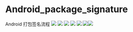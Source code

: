 # Android_package_signature
Android 打包签名流程
![](https://github.com/yy1300326388/Android_package_signature/blob/master/apk%E6%89%93%E5%8C%85/QQ%E6%88%AA%E5%9B%BE20150410235951.png)
![](https://github.com/yy1300326388/Android_package_signature/blob/master/apk%E6%89%93%E5%8C%85/QQ%E6%88%AA%E5%9B%BE20150410235951.png)
![](https://github.com/yy1300326388/Android_package_signature/blob/master/apk%E6%89%93%E5%8C%85/QQ%E6%88%AA%E5%9B%BE20150410235951.png)
![](https://github.com/yy1300326388/Android_package_signature/blob/master/apk%E6%89%93%E5%8C%85/QQ%E6%88%AA%E5%9B%BE20150410235951.png)
![](https://github.com/yy1300326388/Android_package_signature/blob/master/apk%E6%89%93%E5%8C%85/QQ%E6%88%AA%E5%9B%BE20150410235951.png)
![](https://github.com/yy1300326388/Android_package_signature/blob/master/apk%E6%89%93%E5%8C%85/QQ%E6%88%AA%E5%9B%BE20150410235951.png)![](https://github.com/yy1300326388/Android_package_signature/blob/master/apk%E6%89%93%E5%8C%85/QQ%E6%88%AA%E5%9B%BE20150410235951.png)
